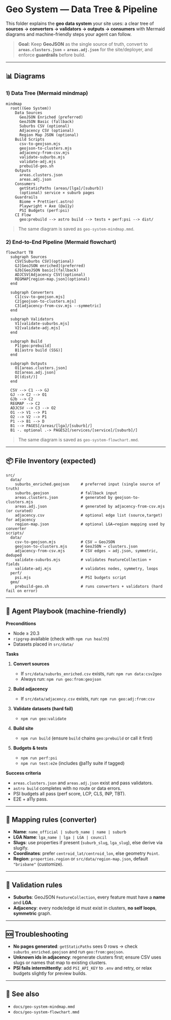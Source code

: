 # Geo System — Data Tree & Pipeline

This folder explains the **geo data system** your site uses: a clear tree of **sources → converters → validators → outputs → consumers** with Mermaid diagrams and machine-friendly steps your agent can follow.

> **Goal:** Keep **GeoJSON** as the single source of truth, convert to **`areas.clusters.json`** + **`areas.adj.json`** for the site/deployer, and enforce **guardrails** before build.

---

## 📊 Diagrams

### 1) Data Tree (Mermaid mindmap)
```mermaid
mindmap
  root((Geo System))
    Data Sources
      GeoJSON Enriched (preferred)
      GeoJSON Basic (fallback)
      Suburbs CSV (optional)
      Adjacency CSV (optional)
      Region Map JSON (optional)
    Build Scripts
      csv-to-geojson.mjs
      geojson-to-clusters.mjs
      adjacency-from-csv.mjs
      validate-suburbs.mjs
      validate-adj.mjs
      prebuild-geo.sh
    Outputs
      areas.clusters.json
      areas.adj.json
    Consumers
      getStaticPaths (areas/[lga]/[suburb])
      (optional) service × suburb pages
    Guardrails
      Biome + Prettier(.astro)
      Playwright + Axe (@a11y)
      PSI Budgets (perf:psi)
    CI Flow
      geo:prebuild --> astro build --> tests + perf:psi --> dist/
```

> The same diagram is saved as `geo-system-mindmap.mmd`.

### 2) End-to-End Pipeline (Mermaid flowchart)
```mermaid
flowchart TB
  subgraph Sources
    CSV[Suburbs CSV](optional)
    GJ[GeoJSON enriched](preferred)
    GJb[GeoJSON basic](fallback)
    ADJCSV[Adjacency CSV](optional)
    REGMAP[region-map.json](optional)
  end

  subgraph Converters
    C1[csv-to-geojson.mjs]
    C2[geojson-to-clusters.mjs]
    C3[adjacency-from-csv.mjs --symmetric]
  end

  subgraph Validators
    V1[validate-suburbs.mjs]
    V2[validate-adj.mjs]
  end

  subgraph Build
    P1[geo:prebuild]
    B1[astro build (SSG)]
  end

  subgraph Outputs
    O1[areas.clusters.json]
    O2[areas.adj.json]
    D[(dist/)]
  end

  CSV --> C1 --> GJ
  GJ --> C2 --> O1
  GJb --> C2
  REGMAP --> C2
  ADJCSV --> C3 --> O2
  O1 --> V1 --> P1
  O2 --> V2 --> P1
  P1 --> B1 --> D
  B1 --> PAGES[/areas/[lga]/[suburb]/]
  B1 -. optional .-> PAGES2[/services/[service]/[suburb]/]
```
> The same diagram is saved as `geo-system-flowchart.mmd`.

---

## 📦 File Inventory (expected)

```
src/
  data/
    suburbs_enriched.geojson     # preferred input (single source of truth)
    suburbs.geojson              # fallback input
    areas.clusters.json          # generated by geojson-to-clusters.mjs
    areas.adj.json               # generated by adjacency-from-csv.mjs (or curated)
    adjacency.csv                # optional edge list (source,target) for adjacency
    region-map.json              # optional LGA→region mapping used by converter
scripts/
  data/
    csv-to-geojson.mjs           # CSV → GeoJSON
    geojson-to-clusters.mjs      # GeoJSON → clusters.json
    adjacency-from-csv.mjs       # CSV edges → adj.json, symmetric, deduped
    validate-suburbs.mjs         # validates FeatureCollection + fields
    validate-adj.mjs             # validates nodes, symmetry, loops
  perf/
    psi.mjs                      # PSI budgets script
  geo/
    prebuild-geo.sh              # runs converters + validators (hard fail on error)
```

---

## 🧠 Agent Playbook (machine-friendly)

**Preconditions**
- Node ≥ 20.3
- `ripgrep` available (check with `npm run health`)
- Datasets placed in `src/data/`

**Tasks**
1. **Convert sources**
   - If `src/data/suburbs_enriched.csv` exists, run: `npm run data:csv2geo`
   - Always run: `npm run geo:from:geojson`

2. **Build adjacency**
   - If `src/data/adjacency.csv` exists, run:
     `npm run geo:adj:from:csv`

3. **Validate datasets (hard fail)**
   - `npm run geo:validate`

4. **Build site**
   - `npm run build`  (ensure `build` chains `geo:prebuild` or call it first)

5. **Budgets & tests**
   - `npm run perf:psi`
   - `npm run test:e2e` (includes @a11y suite if tagged)

**Success criteria**
- `areas.clusters.json` and `areas.adj.json` exist and pass validators.
- `astro build` completes with no route or data errors.
- PSI budgets all pass (perf score, LCP, CLS, INP, TBT).
- E2E + a11y pass.

---

## 🧭 Mapping rules (converter)

- **Name**: `name_official | suburb_name | name | suburb`
- **LGA Name**: `lga_name | lga | LGA | council`
- **Slugs**: use properties if present (`suburb_slug`, `lga_slug`), else derive via slugify.
- **Coordinates**: prefer `centroid_lat/centroid_lon`, else geometry `Point`.
- **Region**: `properties.region` or `src/data/region-map.json`, default `"brisbane"` (customize).

---

## 🧪 Validation rules

- **Suburbs**: GeoJSON `FeatureCollection`, every feature must have a **name** and **LGA**.
- **Adjacency**: every node/edge id must exist in clusters, **no self loops**, **symmetric** graph.

---

## 🆘 Troubleshooting

- **No pages generated**: `getStaticPaths` sees 0 rows → check `suburbs_enriched.geojson` and run `geo:from:geojson`.
- **Unknown ids in adjacency**: regenerate clusters first; ensure CSV uses slugs or names that map to existing clusters.
- **PSI fails intermittently**: add `PSI_API_KEY` to `.env` and retry, or relax budgets slightly for preview builds.

---

## 🔗 See also

- `docs/geo-system-mindmap.mmd`
- `docs/geo-system-flowchart.mmd`
